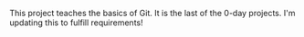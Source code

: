 This project teaches the basics of Git. It is the last of the 0-day projects. I'm updating this to fulfill requirements!
